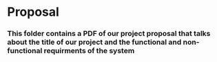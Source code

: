 # Proposal

### This folder contains a PDF of our project proposal that talks about the title of our project and the functional and non-functional requirments of the system
